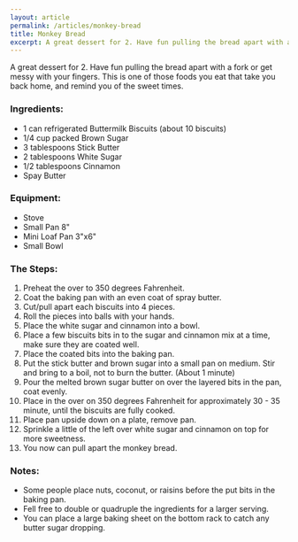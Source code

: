 ```yaml
---
layout: article
permalink: /articles/monkey-bread
title: Monkey Bread
excerpt: A great dessert for 2. Have fun pulling the bread apart with a fork or get messy with your fingers.
---
```


<p>A great dessert for 2. Have fun pulling the bread apart with a fork or get messy with your fingers. This is one of those foods you eat that take you back home, and remind you of the sweet times.</p>

<h3>Ingredients:</h3>
<ul>
  <li>1 can refrigerated Buttermilk Biscuits (about 10 biscuits)</li>
  <li>1/4 cup packed Brown Sugar</li>
  <li>3 tablespoons Stick Butter</li>
  <li>2 tablespoons White Sugar</li>
  <li>1/2 tablespoons Cinnamon</li>
  <li>Spay Butter</li>
</ul>

<h3>Equipment:</h3>
<ul>
  <li>Stove</li>
  <li>Small Pan 8"</li>
  <li>Mini Loaf Pan 3"x6"</li>
  <li>Small Bowl</li>
</ul>

<h3>The Steps:</h3>
<ol>
  <li>Preheat the over to 350 degrees Fahrenheit.</li>
  <li>Coat the baking pan with an even coat of spray butter.</li>
  <li>Cut/pull apart each biscuits into 4 pieces.</li>
  <li>Roll the pieces into balls with your hands.</li>
  <li>Place the white sugar and cinnamon into a bowl.</li>
  <li>Place a few biscuits bits in to the sugar and cinnamon mix at a time, make sure they are coated well.</li>
  <li>Place the coated bits into the baking pan.</li>
  <li>Put the stick butter and brown sugar into a small pan on medium. Stir and bring to a boil, not to burn the butter. (About 1 minute)</li>
  <li>Pour the melted brown sugar butter on over the layered bits in the pan, coat evenly.</li>
  <li>Place in the over on 350 degrees Fahrenheit for approximately 30 - 35 minute, until the biscuits are fully cooked.</li>
  <li>Place pan upside down on a plate, remove pan.</li>
  <li>Sprinkle a little of the left over white sugar and cinnamon on top for more sweetness.</li>
  <li>You now can pull apart the monkey bread.</li>
</ol>

<h3>Notes:</h3>
<ul>
  <li>Some people place nuts, coconut, or raisins before the put bits in the baking pan.</li>
  <li>Fell free to double or quadruple the ingredients for a larger serving.</li>
  <li>You can place a large baking sheet on the bottom rack to catch any butter sugar dropping.</li>
</ul>

